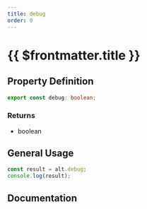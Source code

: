```yaml
---
title: debug
order: 0
---
```


# {{ $frontmatter.title }}

<!--@include: ./debug_partial_header.md-->

## Property Definition

```ts
export const debug: boolean;
```

### Returns

* boolean

## General Usage

```ts
const result = alt.debug;
console.log(result);
```

## Documentation

<!--@include: ./debug_partial_footer.md-->

